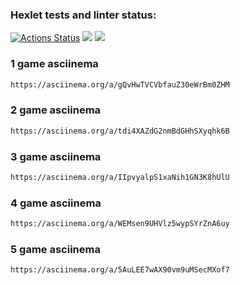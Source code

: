 ### Hexlet tests and linter status:
[![Actions Status](https://github.com/GurevichSergey/java-project-lvl1/workflows/hexlet-check/badge.svg)](https://github.com/GurevichSergey/java-project-lvl1/actions)
<a href="https://codeclimate.com/github/GurevichSergey/java-project-lvl1/maintainability"><img src="https://api.codeclimate.com/v1/badges/858f6cd7995ae929aae1/maintainability" /></a>
<a href="https://codeclimate.com/github/GurevichSergey/java-project-lvl1/test_coverage"><img src="https://api.codeclimate.com/v1/badges/858f6cd7995ae929aae1/test_coverage" /></a>

### 1 game asciinema
```sh
https://asciinema.org/a/gQvHwTVCVbfauZ30eWrBm0ZHM
```
### 2 game asciinema
```sh
https://asciinema.org/a/tdi4XAZdG2nmBdGHhSXyqhk6B
```

### 3 game asciinema
```sh
https://asciinema.org/a/IIpvyalpS1xaNih1GN3K8hUlU
```

### 4 game asciinema
```sh
https://asciinema.org/a/WEMsen9UHVlz5wypSYrZnA6uy
```

### 5 game asciinema
```sh
https://asciinema.org/a/5AuLEE7wAX90vm9uMSecMXof7
```




